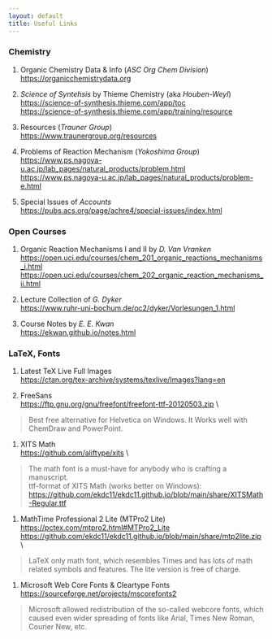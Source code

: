 ```yaml
---
layout: default
title: Useful Links
---
```

### Chemistry

1. Organic Chemistry Data & Info (*ASC Org Chem Division*) \
https://organicchemistrydata.org

1. *Science of Syntehsis* by Thieme Chemistry (aka *Houben-Weyl*) \
https://science-of-synthesis.thieme.com/app/toc \
https://science-of-synthesis.thieme.com/app/training/resource

1. Resources (*Trauner Group*) \
https://www.traunergroup.org/resources

1. Problems of Reaction Mechanism (*Yokoshima Group*) \
https://www.ps.nagoya-u.ac.jp/lab_pages/natural_products/problem.html \
https://www.ps.nagoya-u.ac.jp/lab_pages/natural_products/problem-e.html

1. Special Issues of *Accounts* \
https://pubs.acs.org/page/achre4/special-issues/index.html

### Open Courses

1. Organic Reaction Mechanisms I and II by *D. Van Vranken* \
https://open.uci.edu/courses/chem_201_organic_reactions_mechanisms_i.html \
https://open.uci.edu/courses/chem_202_organic_reaction_mechanisms_ii.html

1. Lecture Collection of *G. Dyker* \
https://www.ruhr-uni-bochum.de/oc2/dyker/Vorlesungen_1.html

1. Course Notes by *E. E. Kwan* \
https://ekwan.github.io/notes.html

### LaTeX, Fonts

1. Latest TeX Live Full Images \
https://ctan.org/tex-archive/systems/texlive/Images?lang=en

1. FreeSans \
https://ftp.gnu.org/gnu/freefont/freefont-ttf-20120503.zip \
> Best free alternative for Helvetica on Windows. It Works well with ChemDraw and PowerPoint.

1. XITS Math \
https://github.com/aliftype/xits \
> The math font is a must-have for anybody who is crafting a manuscript. \
> ttf-format of XITS Math (works better on Windows): \
> https://github.com/ekdc11/ekdc11.github.io/blob/main/share/XITSMath-Regular.ttf

1. MathTime Professional 2 Lite (MTPro2 Lite) \
https://pctex.com/mtpro2.html#MTPro2_Lite \
https://github.com/ekdc11/ekdc11.github.io/blob/main/share/mtp2lite.zip \
> LaTeX only math font, which resembles Times and has lots of math related symbols and features. The lite version is free of charge.

1. Microsoft Web Core Fonts & Cleartype Fonts \
https://sourceforge.net/projects/mscorefonts2
> Microsoft allowed redistribution of the so-called webcore fonts, which caused even wider spreading of fonts like Arial, Times New Roman, Courier New, etc.

